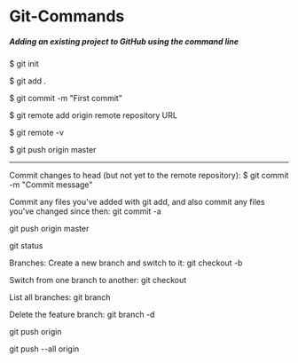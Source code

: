 # Git-Commands

##### Adding an existing project to GitHub using the command line

$ git init

$ git add .

$ git commit -m "First commit"

$ git remote add origin remote repository URL

$ git remote -v

$ git push origin master

--------------------------------------------------------

Commit changes to head (but not yet to the remote repository):
$ git commit -m "Commit message"

Commit any files you've added with git add, and also commit any files you've changed since then:
git commit -a

git push origin master

git status

Branches:
Create a new branch and switch to it:
git checkout -b <branchname>
  
Switch from one branch to another:
git checkout <branchname>
  
List all branches:
git branch

Delete the feature branch:
git branch -d <branchname>
  
git push origin <branchname>
  
git push --all origin
